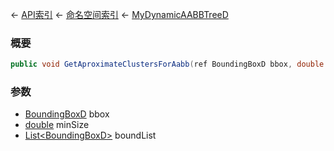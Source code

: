 ← [API索引](Api-Index) ← [命名空间索引](Namespace-Index) ← [MyDynamicAABBTreeD](VRageMath.MyDynamicAABBTreeD)

### 概要

```csharp
public void GetAproximateClustersForAabb(ref BoundingBoxD bbox, double minSize, List<BoundingBoxD> boundList)
```

### 参数

* [BoundingBoxD](VRageMath.BoundingBoxD) bbox
* [double](https://docs.microsoft.com/en-us/dotnet/api/System.Double?view=netframework-4.6) minSize
* [List&lt;BoundingBoxD&gt;](https://docs.microsoft.com/en-us/dotnet/api/System.Collections.Generic.List-1?view=netframework-4.6) boundList
